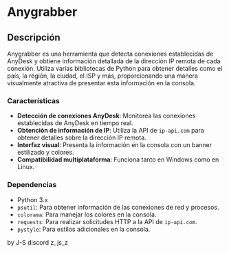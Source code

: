 # Anygrabber

## Descripción

Anygrabber es una herramienta que detecta conexiones establecidas de AnyDesk y obtiene información detallada de la dirección IP remota de cada conexión. Utiliza varias bibliotecas de Python para obtener detalles como el país, la región, la ciudad, el ISP y más, proporcionando una manera visualmente atractiva de presentar esta información en la consola.

### Características

- **Detección de conexiones AnyDesk**: Monitorea las conexiones establecidas de AnyDesk en tiempo real.
- **Obtención de información de IP**: Utiliza la API de `ip-api.com` para obtener detalles sobre la dirección IP remota.
- **Interfaz visual**: Presenta la información en la consola con un banner estilizado y colores.
- **Compatibilidad multiplataforma**: Funciona tanto en Windows como en Linux.

### Dependencias

- Python 3.x
- `psutil`: Para obtener información de las conexiones de red y procesos.
- `colorama`: Para manejar los colores en la consola.
- `requests`: Para realizar solicitudes HTTP a la API de `ip-api.com`.
- `pystyle`: Para estilos adicionales en la consola.

by J-S 
discord z_js_z 